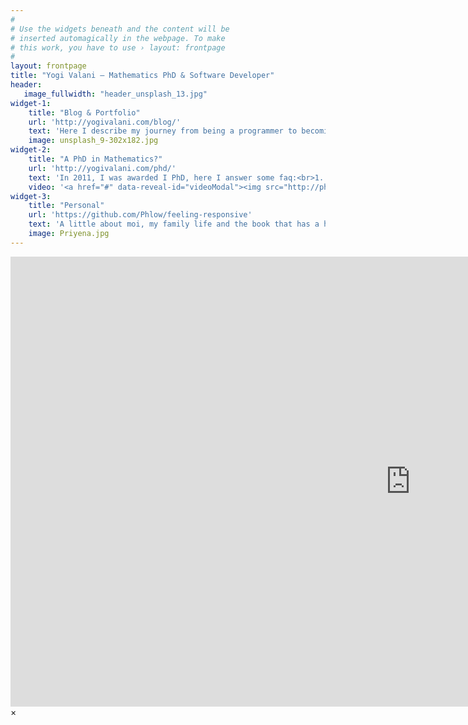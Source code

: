```yaml
---
#
# Use the widgets beneath and the content will be
# inserted automagically in the webpage. To make
# this work, you have to use › layout: frontpage
#
layout: frontpage
title: "Yogi Valani – Mathematics PhD & Software Developer"
header:
   image_fullwidth: "header_unsplash_13.jpg"
widget-1:
    title: "Blog & Portfolio"
    url: 'http://yogivalani.com/blog/'
    text: 'Here I describe my journey from being a programmer to becoming a software developer. My experiences working in various development environments, best practices, successes and failures.'
    image: unsplash_9-302x182.jpg
widget-2:
    title: "A PhD in Mathematics?"
    url: 'http://yogivalani.com/phd/'
    text: 'In 2011, I was awarded I PhD, here I answer some faq:<br>1. What was it on?<br>2. What where the challenges you faced?<br>3. Results...what do the weird beattle looking pictures and animations mean?<br>4. Interactive results...a chance for you customise and analysis my results as required.'
    video: '<a href="#" data-reveal-id="videoModal"><img src="http://phlow.github.io/feeling-responsive/images/start-video-feeling-responsive-302x182.jpg" width="302" height="182" alt=""></a>'
widget-3:
    title: "Personal"
    url: 'https://github.com/Phlow/feeling-responsive'
    text: 'A little about moi, my family life and the book that has a huge impact on my life'
    image: Priyena.jpg
---
```



<div id="videoModal" class="reveal-modal large" data-reveal="">
  <div class="flex-video widescreen vimeo" style="display: block;">
    <iframe width="1280" height="720" src="https://www.youtube.com/embed/3b5zCFSmVvU" frameborder="0" allowfullscreen></iframe>
  </div>
  <a class="close-reveal-modal">&#215;</a>
</div>
